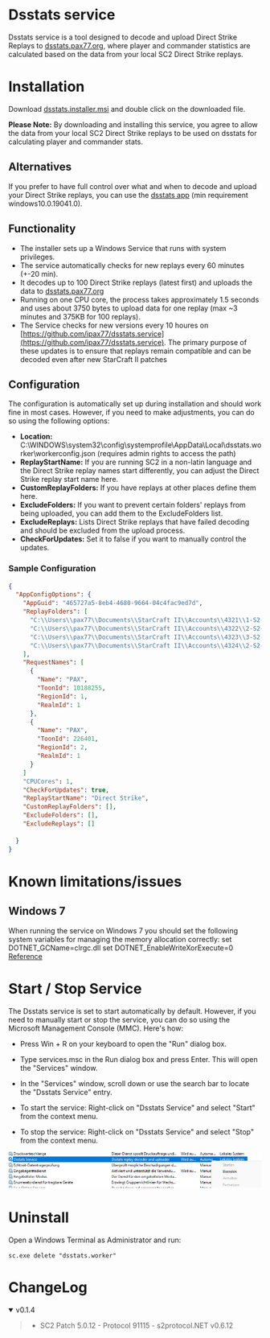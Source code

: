 
# Dsstats service

Dsstats service is a tool designed to decode and upload Direct Strike Replays to [dsstats.pax77.org](https://dsstats.pax77.org), where player and commander statistics are calculated based on the data from your local SC2 Direct Strike replays.

# Installation
Download [dsstats.installer.msi](https://github.com/ipax77/dsstats.service/releases/latest/download/dsstats.installer.msi) and double click on the downloaded file.

**Please Note:** By downloading and installing this service, you agree to allow the data from your local SC2 Direct Strike replays to be used on dsstats for calculating player and commander stats.

## Alternatives

If you prefer to have full control over what and when to decode and upload your Direct Strike replays, you can use the [dsstats app](https://github.com/ipax77/dsstats) (min requirement windows10.0.19041.0).

## Functionality

* The installer sets up a Windows Service that runs with system privileges.
* The service automatically checks for new replays every 60 minutes (+-20 min).
* It decodes up to 100 Direct Strike replays (latest first) and uploads the data to [dsstats.pax77.org](https://dsstats.pax77.org)
* Running on one CPU core, the process takes approximately 1.5 seconds and uses about 3750 bytes to upload data for one replay (max ~3 minutes and 375KB for 100 replays).
* The Service checks for new versions every 10 houres on [https://github.com/ipax77/dsstats.service](https://github.com/ipax77/dsstats.service). The primary purpose of these updates is to ensure that replays remain compatible and can be decoded even after new StarCraft II patches

## Configuration

The configuration is automatically set up during installation and should work fine in most cases. However, if you need to make adjustments, you can do so using the following options:
* **Location:** C:\WINDOWS\system32\config\systemprofile\AppData\Local\dsstats.worker\workerconfig.json (requires admin rights to access the path)
* **ReplayStartName:** If you are running SC2 in a non-latin language and the Direct Strike replay names start differently, you can adjust the Direct Strike replay start name here.
* **CustomReplayFolders:** If you have replays at other places define them here.
* **ExcludeFolders:** If you want to prevent certain folders' replays from being uploaded, you can add them to the ExcludeFolders list.
* **ExcludeReplays:** Lists Direct Strike replays that have failed decoding and should be excluded from the upload process.
* **CheckForUpdates:** Set it to false if you want to manually control the updates.

### Sample Configuration
```json
{
  "AppConfigOptions": {
    "AppGuid": "465727a5-8eb4-4680-9664-04c4fac9ed7d",
    "ReplayFolders": [
      "C:\\Users\\pax77\\Documents\\StarCraft II\\Accounts\\4321\\1-S2-1-1234\\Replays\\Multiplayer",
      "C:\\Users\\pax77\\Documents\\StarCraft II\\Accounts\\4322\\2-S2-1-1235\\Replays\\Multiplayer",
      "C:\\Users\\pax77\\Documents\\StarCraft II\\Accounts\\4323\\3-S2-1-1236\\Replays\\Multiplayer",
      "C:\\Users\\pax77\\Documents\\StarCraft II\\Accounts\\4324\\2-S2-1-1237\\Replays\\Multiplayer"
    ],
    "RequestNames": [
      {
        "Name": "PAX",
        "ToonId": 10188255,
        "RegionId": 1,
        "RealmId": 1
      },
      {
        "Name": "PAX",
        "ToonId": 226401,
        "RegionId": 2,
        "RealmId": 1
      }
    ]
    "CPUCores": 1,
    "CheckForUpdates": true,
    "ReplayStartName": "Direct Strike",
    "CustomReplayFolders": [],
    "ExcludeFolders": [],
    "ExcludeReplays": []
  
  }
}
```

# Known limitations/issues

## Windows 7
When running the service on Windows 7 you should set the following system variables for managing the memory allocation correctly:
set DOTNET_GCName=clrgc.dll
set DOTNET_EnableWriteXorExecute=0
[Reference](https://github.com/dotnet/runtime/issues/79469#issuecomment-1371202114)

# Start / Stop Service

The Dsstats service is set to start automatically by default. However, if you need to manually start or stop the service, you can do so using the Microsoft Management Console (MMC). Here's how:

* Press Win + R on your keyboard to open the "Run" dialog box.

* Type services.msc in the Run dialog box and press Enter. This will open the "Services" window.

* In the "Services" window, scroll down or use the search bar to locate the "Dsstats Service" entry.

* To start the service: Right-click on "Dsstats Service" and select "Start" from the context menu.
* To stop the service: Right-click on "Dsstats Service" and select "Stop" from the context menu.

![stats](/images/service.png)

# Uninstall

Open a Windows Terminal as Administrator and run:
```shell
sc.exe delete "dsstats.worker"
```

# ChangeLog
<details open="open"><summary>v0.1.4</summary>

>- SC2 Patch 5.0.12 - Protocol 91115 - s2protocol.NET v0.6.12

</details>